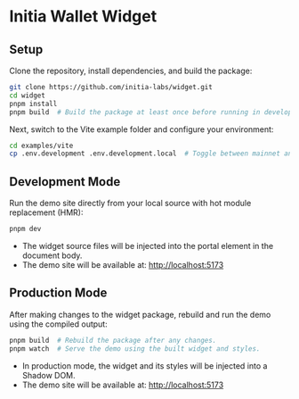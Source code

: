 # Initia Wallet Widget

## Setup

Clone the repository, install dependencies, and build the package:

```bash
git clone https://github.com/initia-labs/widget.git
cd widget
pnpm install
pnpm build  # Build the package at least once before running in development mode.
```

Next, switch to the Vite example folder and configure your environment:

```bash
cd examples/vite
cp .env.development .env.development.local  # Toggle between mainnet and testnet in this file.
```

## Development Mode

Run the demo site directly from your local source with hot module replacement (HMR):

```bash
pnpm dev
```

- The widget source files will be injected into the portal element in the document body.
- The demo site will be available at: [http://localhost:5173](http://localhost:5173)

## Production Mode

After making changes to the widget package, rebuild and run the demo using the compiled output:

```bash
pnpm build  # Rebuild the package after any changes.
pnpm watch  # Serve the demo using the built widget and styles.
```

- In production mode, the widget and its styles will be injected into a Shadow DOM.
- The demo site will be available at: [http://localhost:5173](http://localhost:5173)
